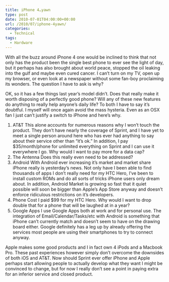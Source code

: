```yaml
---
title: iPhone 4…yawn
type: post
date: 2010-07-01T04:00:00+00:00
url: /2010/07/iphone-4yawn/
categories:
  - Technical
tags:
  - Hardware
---
```


With all the buzz around iPnone 4 one would be inclined to think that not only has the product been the single best phone to ever see the light of day, but it perhaps has also brought about world peace, stopped the oil leaking into the gulf and maybe even cured cancer. I can’t turn on my TV, open up my browser, or even look at a newspaper without some fan-boy proclaiming its wonders. The question I have to ask is why?

OK, so it has a few things last year’s model didn’t. Does that really make it worth disposing of a perfectly good phone? Will any of these new features do anything to really help anyone’s daily life? To both I have to say it’s doubtful. I myself will once again avoid the mass hysteria. Even as an OSX fan I just can’t justify a switch to iPhone and here’s why.

1.  AT&T
    This alone accounts for numerous reasons why I won’t touch the product. They don’t have nearly the coverage of Sprint, and I have yet to meet a single person around here who has ever had anything to say about their service other than “it’s ok.” In addition, I pay $35/month/phone for unlimited everything on Sprint and I can use it everywhere I go. Why would I want to pay more for a data cap?
2.  The Antenna
    Does this really even need to be addressed?
3.  Android
    With Android ever increasing it’s market and market share iPhone really is yesterday’s news. Not only have I been able to find thousands of apps I don’t really need for my HTC Hero, I’ve been to install custom ROMs and do all sorts of tricks iPhone users only dream about. In addition, Android Market is growing so fast that it quiet possible will soon be bigger than Apple’s App Store anyway and doesn’t enforce ridiculous restrictions on it’s developers.
4.  Phone Cost
    I paid $99 for my HTC Hero. Why would I want to drop double that for a phone that will be laughed at in a year?
5.  Google Apps
    I use Google Apps both at work and for personal use. The integration of Email/Calendar/Tasks/etc with Android is something that iPhone can’t currently match and doesn’t seem to have on the drawing board either. Google definitely has a leg up by already offering the services most people are using their smartphones to try to connect anyway.

Apple makes some good products and I in fact own 4 iPods and a Macbook Pro. These past experiences however simply don’t overcome the downsides of both iOS and AT&T. Now should Sprint ever offer iPhone and Apple perhaps start allowing people to actually develop what they want I might be convinced to change, but for now I really don’t see a point in paying extra for an inferior service and closed product.